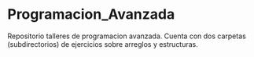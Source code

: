 # Programacion_Avanzada
Repositorio talleres de programacion avanzada. 
Cuenta con dos carpetas (subdirectorios) de ejercicios sobre arreglos y estructuras.
